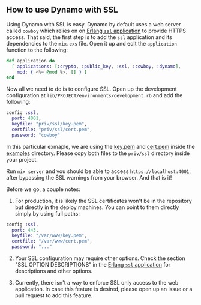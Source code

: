## How to use Dynamo with SSL

Using Dynamo with SSL is easy. Dynamo by default uses a web server called `cowboy` which relies on on [Erlang `ssl` application](http://www.erlang.org/doc/man/ssl.html) to provide HTTPS access. That said, the first step is to add the `ssl` application and its dependencies to the `mix.exs` file. Open it up and edit the `application` function to the following:

```elixir
def application do
  [ applications: [:crypto, :public_key, :ssl, :cowboy, :dynamo],
    mod: { <%= @mod %>, [] } ]
end
```

Now all we need to do is to configure SSL. Open up the development configuration at `lib/PROJECT/environments/development.rb` and add the following:

```elixir
config :ssl,
  port: 4001,
  keyfile: "priv/ssl/key.pem",
  certfile: "priv/ssl/cert.pem",
  password: "cowboy"
```

In this particular exmaple, we are using the [key.pem](../examples/ssl/key.pem) and [cert.pem](../examples/ssl/cert.pem) inside the [examples](../examples/ssl) directory. Please copy both files to the `priv/ssl` directory inside your project.

Run `mix server` and you should be able to access `https://localhost:4001`, after bypassing the SSL warnings from your browser. And that is it!

Before we go, a couple notes:

1. For production, it is likely the SSL certificates won't be in the repository but directly in the deploy machines. You can point to them directly simply by using full paths:

```elixir
config :ssl,
  port: 443,
  keyfile: "/var/www/key.pem",
  certfile: "/var/www/cert.pem",
  password: "..."
```

2. Your SSL configuration may require other options. Check the section "SSL OPTION DESCRIPTIONS" in the [Erlang `ssl` application](http://www.erlang.org/doc/man/ssl.html) for descriptions and other options.

3. Currently, there isn't a way to enforce SSL only access to the web application. In case this feature is desired, please open up an issue or a pull request to add this feature.
